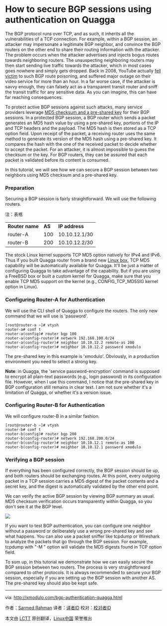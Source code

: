 How to secure BGP sessions using authentication on Quagga
================================================================================
The BGP protocol runs over TCP, and as such, it inherits all the vulnerabilities of a TCP connection. For example, within a BGP session, an attacker may impersonate a legitimate BGP neighbor, and convince the BGP routers on the other end to share their routing information with the attacker. The problem occurs when the attacker advertises and injects bogus routes towards neighboring routers. The unsuspecting neighboring routers may then start sending live traffic towards the attacker, which in most cases goes nowhere and simply gets dropped. Back in 2008, YouTube actually [fell victim][1] to such BGP route poisoning, and suffered major outage on their video service for more than an hour. In a far worse case, if the attacker is savvy enough, they can falsely act as a transparent transit router and sniff the transit traffic for any sensitive data. As you can imagine, this can have far reaching consequences.

To protect active BGP sessions against such attacks, many service providers leverage [MD5 checksum and a pre-shared key][2] for their BGP sessions. In a protected BGP session, a BGP router which sends a packet generates an MD5 hash value by using a pre-shared key, portions of the IP and TCP headers and the payload. The MD5 hash is then stored as a TCP option field. Upon receipt of the packet, a receiving router uses the same method to generate its version of the MD5 hash using a pre-shared key. It compares the hash with the one of the received packet to decide whether to accept the packet. For an attacker, it is almost impossible to guess the checksum or the key. For BGP routers, they can be assured that each packet is validated before its content is consumed.

In this tutorial, we will see how we can secure a BGP session between two neighbors using MD5 checksum and a pre-shared key.

### Preparation ###

Securing a BGP session is fairly straightforward. We will use the following routers.

注：表格
<table id="content">
<tbody><tr>
<td><b>Router name</b></td>
<td><b>AS</b></td>
<td><b>IP address</b></td>
</tr>
<tr>
<td>router-A</td>
<td>100</td>
<td>10.10.12.1/30</td>
</tr>
<tr>
<td>router-B</td>
<td>200</td>
<td>10.10.12.2/30</td>
</tr>
</tbody></table>

The stock Linux kernel supports TCP MD5 option natively for IPv4 and IPv6. Thus if you built Quagga router from a brand new [Linux box][3], TCP MD5 capability will be automatically available for Quagga. It'll be just a matter of configuring Quagga to take advantage of the capability. But if you are using a FreeBSD box or built a custom kernel for Quagga, make sure that you enable TCP MD5 support on the kernel (e.g., CONFIG_TCP_MD5SIG kernel option in Linux).

### Configuring Router-A for Authentication ###

We will use the CLI shell of Quagga to configure the routers. The only new command that we will use is 'password'.

    [root@router-a ~]# vtysh
    router-a# conf t
    router-a(config)# router bgp 100
    router-a(config-router)# network 192.168.100.0/24
    router-a(config-router)# neighbor 10.10.12.2 remote-as 200
    router-a(config-router)# neighbor 10.10.12.2 password xmodulo

The pre-shared key in this example is 'xmodulo'. Obviously, in a production environment you need to select a strong key.

**Note**: in Quagga, the 'service password-encryption’ command is supposed to encrypt all plain-text passwords (e.g., login password) in its configuration file. However, when I use this command, I notice that the pre-shared key in BGP configuration still remains in clear text. I am not sure whether it's a limitation of Quagga, or whether it's a version issue.

### Configuring Router-B for Authentication ###

We will configure router-B in a similar fashion.

    [root@router-b ~]# vtysh
    router-b# conf t
    router-b(config)# router bgp 200
    router-b(config-router)# network 192.168.200.0/24
    router-b(config-router)# neighbor 10.10.12.1 remote-as 100
    router-b(config-router)# neighbor 10.10.12.1 password xmodulo

### Verifying a BGP session ###

If everything has been configured correctly, the BGP session should be up, and both routers should be exchanging routes. At this point, every outgoing packet in a TCP session carries a MD5 digest of the packet contents and a secret key, and the digest is automatically validated by the other end point.

We can verify the active BGP session by viewing BGP summary as usual. MD5 checksum verification occurs transparently within Quagga, so you don't see it at the BGP level.

![](https://farm8.staticflickr.com/7621/16837774368_e9ff66b370_c.jpg)

If you want to test BGP authentication, you can configure one neighbor without a password or deliberately use a wrong pre-shared key and see what happens. You can also use a packet sniffer like tcpdump or Wireshark to analyze the packets that go through the BGP session. For example, tcpdump with "-M <secret>" option will validate the MD5 digests found in TCP option field.

To sum up, in this tutorial we demonstrate how we can easily secure the BGP session between two routers. The process is very straightforward compared to other protocols. It is always recommended to secure your BGP session, especially if you are setting up the BGP session with another AS. The pre-shared key should also be kept safe.

--------------------------------------------------------------------------------

via: http://xmodulo.com/bgp-authentication-quagga.html

作者：[Sarmed Rahman][a]
译者：[译者ID](https://github.com/译者ID)
校对：[校对者ID](https://github.com/校对者ID)

本文由 [LCTT](https://github.com/LCTT/TranslateProject) 原创翻译，[Linux中国](http://linux.cn/) 荣誉推出

[a]:http://xmodulo.com/author/sarmed
[1]:http://research.dyn.com/2008/02/pakistan-hijacks-youtube-1/
[2]:http://tools.ietf.org/html/rfc2385
[3]:http://xmodulo.com/centos-bgp-router-quagga.html